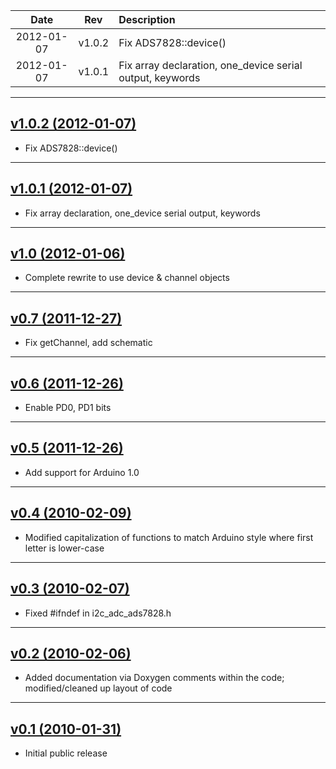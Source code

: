 Date | Rev | Description
:---:|:---:|:-----------
2012-01-07 | v1.0.2 | Fix ADS7828::device()
2012-01-07 | v1.0.1 | Fix array declaration, one_device serial output, keywords

---
## [v1.0.2 (2012-01-07)](/2-718/i2c_adc_ads7828/tree/v1.0.2)
- Fix ADS7828::device()

---
## [v1.0.1 (2012-01-07)](/2-718/i2c_adc_ads7828/tree/v1.0.1)
- Fix array declaration, one_device serial output, keywords

---
## [v1.0 (2012-01-06)](/2-718/i2c_adc_ads7828/tree/v1.0)
- Complete rewrite to use device & channel objects

---
## [v0.7 (2011-12-27)](/2-718/i2c_adc_ads7828/tree/v0.7)
- Fix getChannel, add schematic

---
## [v0.6 (2011-12-26)](/2-718/i2c_adc_ads7828/tree/v0.6)
- Enable PD0, PD1 bits

---
## [v0.5 (2011-12-26)](/2-718/i2c_adc_ads7828/tree/v0.5)
- Add support for Arduino 1.0

---
## [v0.4 (2010-02-09)](/2-718/i2c_adc_ads7828/tree/v0.4)
- Modified capitalization of functions to match Arduino style where first letter is lower-case

---
## [v0.3 (2010-02-07)](/2-718/i2c_adc_ads7828/tree/v0.3)
- Fixed #ifndef in i2c_adc_ads7828.h

---
## [v0.2 (2010-02-06)](/2-718/i2c_adc_ads7828/tree/v0.2)
- Added documentation via Doxygen comments within the code; modified/cleaned up layout of code

---
## [v0.1 (2010-01-31)](/2-718/i2c_adc_ads7828/tree/v0.1)
- Initial public release
